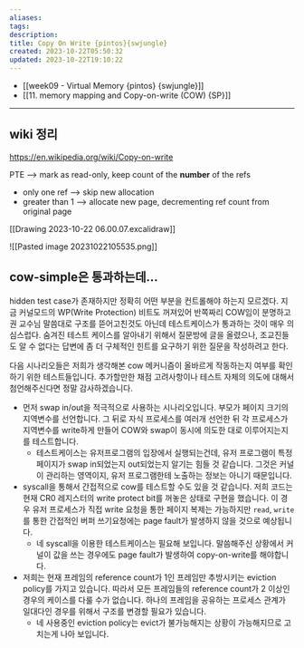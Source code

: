 ```yaml
---
aliases: 
tags: 
description:
title: Copy On Write {pintos}{swjungle}
created: 2023-10-22T05:50:32
updated: 2023-10-22T19:10:22
---
```

- [[week09 - Virtual Memory {pintos} {swjungle}]]
- [[11. memory mapping and Copy-on-write (COW) {SP}]]
___

## wiki 정리

<https://en.wikipedia.org/wiki/Copy-on-write>

PTE ⟶ mark as read-only, keep count of the **number** of the refs

- only one ref ⟶ skip new allocation
- greater than 1 ⟶ allocate new page, decrementing ref count from original page

[[Drawing 2023-10-22 06.00.07.excalidraw]]

![[Pasted image 20231022105535.png]]

## cow-simple은 통과하는데...

hidden test case가 존재하지만 정확히 어떤 부분을 컨트롤해야 하는지 모르겠다. 지금 커널모드의 WP(Write Protection) 비트도 꺼져있어 반쪽짜리 COW임이 분명하고 권 교수님 말씀대로 구조를 뜯어고친것도 아닌데 테스트케이스가 통과하는 것이 매우 의심스럽다. 숨겨진 테스트 케이스를 알아내기 위해서 질문방에 글을 올렸으나, 조교진들도 알 수 없다는 답변에 좀 더 구체적인 힌트를 요구하기 위한 질문을 작성하려고 한다.

다음 시나리오들은 저희가 생각해본 cow 메커니즘이 올바르게 작동하는지 여부를 확인하기 위한 테스트들입니다. 추가할만한 채점 고려사항이나 테스트 자체의 의도에 대해서 첨언해주신다면 정말 감사하겠습니다.

- 먼저 swap in/out을 적극적으로 사용하는 시나리오입니다. 부모가 페이지 크기의 지역변수를 선언합니다. 그 뒤로 자식 프로세스를 여러개 선언한 뒤 각 프로세스가 지역변수를 write하게 만들어 COW와 swap이 동시에 의도한 대로 이루어지는지를 테스트합니다.
	- 테스트케이스는 유저프로그램의 입장에서 실행되는건데, 유저 프로그램이 특정 페이지가 swap in되었는지 out되었는지 알기는 힘들 것 같습니다. 그것은 커널이 관리하는 영역이지, 유저 프로그램한테 노출하는 정보는 아니기 때문입니다.
- syscall을 통해서 간접적으로 cow를 테스트할 수도 있을 것 같습니다. 저희 코드는 현재 CR0 레지스터의 write protect bit를 꺼놓은 상태로 구현을 했습니다. 이 경우 유저 프로세스가 직접 write 요청을 통한 페이지 복제는 가능하지만 `read`, `write`를 통한 간접적인 버퍼 쓰기요청에는 page fault가 발생하지 않을 것으로 예상됩니다.
	- 네 syscall을 이용한 테스트케이스는 필요해 보입니다. 말씀해주신 상황에서 커널이 값을 쓰는 경우에도 page fault가 발생하여 copy-on-write를 해야합니다.
- 저희는 현재 프레임의 reference count가 1인 프레임만 추방시키는 eviction policy를 가지고 있습니다. 따라서 모든 프레임들의 reference count가 2 이상인 경우의 케이스를 다룰 수가 없습니다. 하나의 프레임을 공유하는 프로세스 관계가 일대다인 경우를 위해서 구조를 변경할 필요가 있습니다.
	- 네 사용중인 eviction policy는 evict가 불가능해지는 상황이 가능해지므로 고치는게 나아 보입니다.
